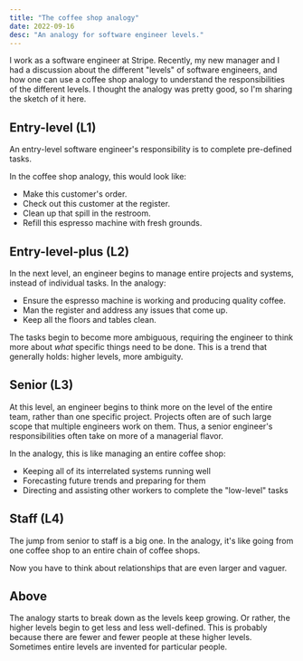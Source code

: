 ```yaml
---
title: "The coffee shop analogy"
date: 2022-09-16
desc: "An analogy for software engineer levels."
---
```


I work as a software engineer at Stripe. Recently, my new manager and I had a discussion about the different "levels" of software engineers, and how one can use a coffee shop analogy to understand the responsibilities of the different levels. I thought the analogy was pretty good, so I'm sharing the sketch of it here.

## Entry-level (L1)

An entry-level software engineer's responsibility is to complete pre-defined tasks.

In the coffee shop analogy, this would look like:

- Make this customer's order.
- Check out this customer at the register.
- Clean up that spill in the restroom.
- Refill this espresso machine with fresh grounds.

## Entry-level-plus (L2)

In the next level, an engineer begins to manage entire projects and systems, instead of individual tasks. In the analogy:

- Ensure the espresso machine is working and producing quality coffee.
- Man the register and address any issues that come up.
- Keep all the floors and tables clean.

The tasks begin to become more ambiguous, requiring the engineer to think more about _what_ specific things need to be done. This is a trend that generally holds: higher levels, more ambiguity.

## Senior (L3)

At this level, an engineer begins to think more on the level of the entire team, rather than one specific project. Projects often are of such large scope that multiple engineers work on them. Thus, a senior engineer's responsibilities often take on more of a managerial flavor.

In the analogy, this is like managing an entire coffee shop:

- Keeping all of its interrelated systems running well
- Forecasting future trends and preparing for them
- Directing and assisting other workers to complete the "low-level" tasks

## Staff (L4)

The jump from senior to staff is a big one. In the analogy, it's like going from one coffee shop to an entire chain of coffee shops.

Now you have to think about relationships that are even larger and vaguer.

## Above

The analogy starts to break down as the levels keep growing. Or rather, the higher levels begin to get less and less well-defined. This is probably because there are fewer and fewer people at these higher levels. Sometimes entire levels are invented for particular people.
